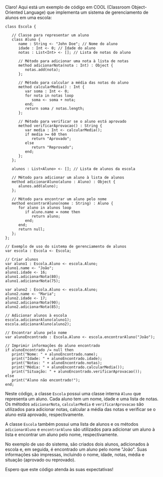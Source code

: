 Claro! Aqui está um exemplo de código em COOL (Classroom Object-Oriented Language) que implementa um sistema de gerenciamento de alunos em uma escola:

```
class Escola {

   // Classe para representar um aluno
   class Aluno {
      name : String <- "John Doe"; // Nome do aluno
      idade : Int <- 0; // Idade do aluno
      notas : List<Int> <- []; // Lista de notas do aluno

      // Método para adicionar uma nota à lista de notas
      method adicionarNota(nota : Int) : Object {
         notas.add(nota);
      };

      // Método para calcular a média das notas do aluno
      method calcularMedia() : Int {
         var soma : Int <- 0;
         for nota in notas loop
            soma <- soma + nota;
         end;
         return soma / notas.length;
      };

      // Método para verificar se o aluno está aprovado
      method verificarAprovacao() : String {
         var media : Int <- calcularMedia();
         if media >= 60 then
            return "Aprovado";
         else
            return "Reprovado";
         end;
      };
   };

   alunos : List<Aluno> <- []; // Lista de alunos da escola

   // Método para adicionar um aluno à lista de alunos
   method adicionarAluno(aluno : Aluno) : Object {
      alunos.add(aluno);
   };

   // Método para encontrar um aluno pelo nome
   method encontrarAluno(nome : String) : Aluno {
      for aluno in alunos loop
         if aluno.name = nome then
            return aluno;
         end;
      end;
      return null;
   };
};

// Exemplo de uso do sistema de gerenciamento de alunos
var escola : Escola <- Escola;

// Criar alunos
var aluno1 : Escola.Aluno <- escola.Aluno;
aluno1.name <- "João";
aluno1.idade <- 16;
aluno1.adicionarNota(80);
aluno1.adicionarNota(75);

var aluno2 : Escola.Aluno <- escola.Aluno;
aluno2.name <- "Maria";
aluno2.idade <- 17;
aluno2.adicionarNota(90);
aluno2.adicionarNota(85);

// Adicionar alunos à escola
escola.adicionarAluno(aluno1);
escola.adicionarAluno(aluno2);

// Encontrar aluno pelo nome
var alunoEncontrado : Escola.Aluno <- escola.encontrarAluno("João");

// Imprimir informações do aluno encontrado
if alunoEncontrado /= null then
   print("Nome: " + alunoEncontrado.name);
   print("Idade: " + alunoEncontrado.idade);
   print("Notas: " + alunoEncontrado.notas);
   print("Média: " + alunoEncontrado.calcularMedia());
   print("Situação: " + alunoEncontrado.verificarAprovacao());
else
   print("Aluno não encontrado!");
end;
```

Neste código, a classe `Escola` possui uma classe interna `Aluno` que representa um aluno. Cada aluno tem um nome, idade e uma lista de notas. Os métodos `adicionarNota`, `calcularMedia` e `verificarAprovacao` são utilizados para adicionar notas, calcular a média das notas e verificar se o aluno está aprovado, respectivamente.

A classe `Escola` também possui uma lista de alunos e os métodos `adicionarAluno` e `encontrarAluno` são utilizados para adicionar um aluno à lista e encontrar um aluno pelo nome, respectivamente.

No exemplo de uso do sistema, são criados dois alunos, adicionados à escola e, em seguida, é encontrado um aluno pelo nome "João". Suas informações são impressas, incluindo o nome, idade, notas, média e situação (aprovado ou reprovado).

Espero que este código atenda às suas expectativas!